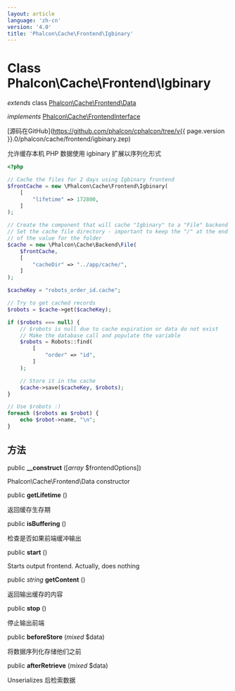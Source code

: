 ```yaml
---
layout: article
language: 'zh-cn'
version: '4.0'
title: 'Phalcon\Cache\Frontend\Igbinary'
---
```

# Class **Phalcon\Cache\Frontend\Igbinary**

*extends* class [Phalcon\Cache\Frontend\Data](Phalcon_Cache_Frontend_Data)

*implements* [Phalcon\Cache\FrontendInterface](Phalcon_Cache_FrontendInterface)

[源码在GitHub](https://github.com/phalcon/cphalcon/tree/v{{ page.version }}.0/phalcon/cache/frontend/igbinary.zep)

允许缓存本机 PHP 数据使用 igbinary 扩展以序列化形式

```php
<?php

// Cache the files for 2 days using Igbinary frontend
$frontCache = new \Phalcon\Cache\Frontend\Igbinary(
    [
        "lifetime" => 172800,
    ]
);

// Create the component that will cache "Igbinary" to a "File" backend
// Set the cache file directory - important to keep the "/" at the end of
// of the value for the folder
$cache = new \Phalcon\Cache\Backend\File(
    $frontCache,
    [
        "cacheDir" => "../app/cache/",
    ]
);

$cacheKey = "robots_order_id.cache";

// Try to get cached records
$robots = $cache->get($cacheKey);

if ($robots === null) {
    // $robots is null due to cache expiration or data do not exist
    // Make the database call and populate the variable
    $robots = Robots::find(
        [
            "order" => "id",
        ]
    );

    // Store it in the cache
    $cache->save($cacheKey, $robots);
}

// Use $robots :)
foreach ($robots as $robot) {
    echo $robot->name, "\n";
}

```

## 方法

public **__construct** ([*array* $frontendOptions])

Phalcon\Cache\Frontend\Data constructor

public **getLifetime** ()

返回缓存生存期

public **isBuffering** ()

检查是否如果前端缓冲输出

public **start** ()

Starts output frontend. Actually, does nothing

public *string* **getContent** ()

返回输出缓存的内容

public **stop** ()

停止输出前端

public **beforeStore** (*mixed* $data)

将数据序列化存储他们之前

public **afterRetrieve** (*mixed* $data)

Unserializes 后检索数据